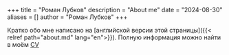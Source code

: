 +++
title = "Роман Лубков"
description = "About me"
date = "2024-08-30"
aliases = []
author = "Роман Лубков"
+++

Кратко обо мне написано на [английской версии этой страницы]({{< relref path="about.md" lang="en">}}).
Полную информация можно найти в моём [CV](/~lubkov/CV/cv.pdf) 


<!-- Обезьяны. Вместе. Сила - [aperep](https://github.com/aperep) -->